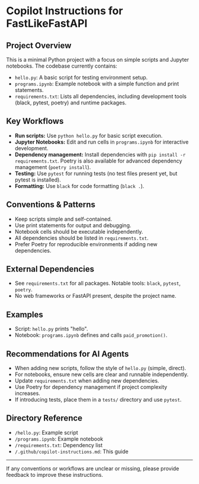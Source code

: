 # Copilot Instructions for FastLikeFastAPI

## Project Overview
This is a minimal Python project with a focus on simple scripts and Jupyter notebooks. The codebase currently contains:
- `hello.py`: A basic script for testing environment setup.
- `programs.ipynb`: Example notebook with a simple function and print statements.
- `requirements.txt`: Lists all dependencies, including development tools (black, pytest, poetry) and runtime packages.

## Key Workflows
- **Run scripts:** Use `python hello.py` for basic script execution.
- **Jupyter Notebooks:** Edit and run cells in `programs.ipynb` for interactive development.
- **Dependency management:** Install dependencies with `pip install -r requirements.txt`. Poetry is also available for advanced dependency management (`poetry install`).
- **Testing:** Use `pytest` for running tests (no test files present yet, but pytest is installed).
- **Formatting:** Use `black` for code formatting (`black .`).

## Conventions & Patterns
- Keep scripts simple and self-contained.
- Use print statements for output and debugging.
- Notebook cells should be executable independently.
- All dependencies should be listed in `requirements.txt`.
- Prefer Poetry for reproducible environments if adding new dependencies.

## External Dependencies
- See `requirements.txt` for all packages. Notable tools: `black`, `pytest`, `poetry`.
- No web frameworks or FastAPI present, despite the project name.

## Examples
- Script: `hello.py` prints "hello".
- Notebook: `programs.ipynb` defines and calls `paid_promotion()`.

## Recommendations for AI Agents
- When adding new scripts, follow the style of `hello.py` (simple, direct).
- For notebooks, ensure new cells are clear and runnable independently.
- Update `requirements.txt` when adding new dependencies.
- Use Poetry for dependency management if project complexity increases.
- If introducing tests, place them in a `tests/` directory and use `pytest`.

## Directory Reference
- `/hello.py`: Example script
- `/programs.ipynb`: Example notebook
- `/requirements.txt`: Dependency list
- `/.github/copilot-instructions.md`: This guide

---

If any conventions or workflows are unclear or missing, please provide feedback to improve these instructions.
